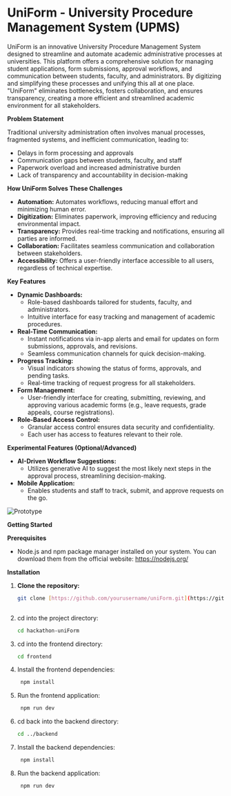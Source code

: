 # UniForm - University Procedure Management System (UPMS)

UniForm is an innovative University Procedure Management System designed to streamline and automate academic administrative processes at universities. This platform offers a comprehensive solution for managing student applications, form submissions, approval workflows, and communication between students, faculty, and administrators. By digitizing and simplifying these processes and unifying this all at one place. "UniForm" eliminates bottlenecks, fosters collaboration, and ensures transparency, creating a more efficient and streamlined academic environment for all stakeholders.

**Problem Statement**

Traditional university administration often involves manual processes, fragmented systems, and inefficient communication, leading to:

* Delays in form processing and approvals
* Communication gaps between students, faculty, and staff
* Paperwork overload and increased administrative burden
* Lack of transparency and accountability in decision-making

**How UniForm Solves These Challenges**

* **Automation:** Automates workflows, reducing manual effort and minimizing human error.
* **Digitization:** Eliminates paperwork, improving efficiency and reducing environmental impact.
* **Transparency:** Provides real-time tracking and notifications, ensuring all parties are informed.
* **Collaboration:** Facilitates seamless communication and collaboration between stakeholders.
* **Accessibility:** Offers a user-friendly interface accessible to all users, regardless of technical expertise.

**Key Features**

* **Dynamic Dashboards:** 
    * Role-based dashboards tailored for students, faculty, and administrators.
    * Intuitive interface for easy tracking and management of academic procedures.
* **Real-Time Communication:**
    * Instant notifications via in-app alerts and email for updates on form submissions, approvals, and revisions.
    * Seamless communication channels for quick decision-making.
* **Progress Tracking:**
    * Visual indicators showing the status of forms, approvals, and pending tasks.
    * Real-time tracking of request progress for all stakeholders.
* **Form Management:**
    * User-friendly interface for creating, submitting, reviewing, and approving various academic forms (e.g., leave requests, grade appeals, course registrations).
* **Role-Based Access Control:**
    * Granular access control ensures data security and confidentiality.
    * Each user has access to features relevant to their role.

**Experimental Features (Optional/Advanced)**

* **AI-Driven Workflow Suggestions:** 
    * Utilizes generative AI to suggest the most likely next steps in the approval process, streamlining decision-making.
* **Mobile Application:** 
    * Enables students and staff to track, submit, and approve requests on the go.
      
![Prototype](https://github.com/user-attachments/assets/e4878093-0377-4356-b013-790dc67d2bc8)


**Getting Started**

**Prerequisites**

* Node.js and npm package manager installed on your system. You can download them from the official website: https://nodejs.org/

**Installation**

1. **Clone the repository:**

   ```bash
   git clone [https://github.com/yourusername/uniForm.git](https://github.com/yourusername/uniForm.git)
    
2. cd into the project directory:

   ```bash
   cd hackathon-uniForm
   ```

3. cd into the frontend directory:

   ```bash
   cd frontend
   ```

4. Install the frontend dependencies:

   ```bash
    npm install
    ```

5. Run the frontend application:

   ```bash
    npm run dev
    ```

6. cd back into the backend directory:

   ```bash
   cd ../backend
   ```

7. Install the backend dependencies:

   ```bash
    npm install
    ```

8. Run the backend application:

   ```bash
    npm run dev
    ```
